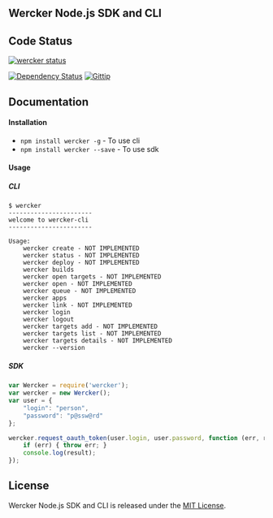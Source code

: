 ## Wercker Node.js SDK and CLI


## Code Status

[![wercker status](https://app.wercker.com/status/71e3415efc514b5ed9ced8800db09c23/m "wercker status")](https://app.wercker.com/project/bykey/71e3415efc514b5ed9ced8800db09c23)

[![Dependency Status](https://gemnasium.com/felipefdl/wercker-status.svg)](https://gemnasium.com/felipefdl/wercker-status)
[![Gittip](http://img.shields.io/gittip/felipefdl.svg)](https://www.gittip.com/felipefdl)

## Documentation

#### Installation

* `npm install wercker -g` - To use cli
* `npm install wercker --save` - To use sdk

#### Usage

##### CLI
```
$ wercker
-----------------------
welcome to wercker-cli
-----------------------

Usage:
    wercker create - NOT IMPLEMENTED
    wercker status - NOT IMPLEMENTED
    wercker deploy - NOT IMPLEMENTED
    wercker builds
    wercker open targets - NOT IMPLEMENTED
    wercker open - NOT IMPLEMENTED
    wercker queue - NOT IMPLEMENTED
    wercker apps
    wercker link - NOT IMPLEMENTED
    wercker login
    wercker logout
    wercker targets add - NOT IMPLEMENTED
    wercker targets list - NOT IMPLEMENTED
    wercker targets details - NOT IMPLEMENTED
    wercker --version
```

##### SDK
``` javascript
var Wercker = require('wercker');
var wercker = new Wercker();
var user = {
    "login": "person",
    "password": "p@ssw@rd"
};

wercker.request_oauth_token(user.login, user.password, function (err, result) {
    if (err) { throw err; }
    console.log(result);
});
```

## License

Wercker Node.js SDK and CLI is released under the [MIT License](https://github.com/felipe/wercker-nodejs/blob/master/LICENSE).
